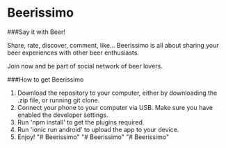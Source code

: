# Beerissimo

###Say it with Beer!

Share, rate, discover, comment, like… Beerissimo is all about sharing 
your beer experiences with other beer enthusiasts.

Join now and be part of social network of beer lovers.

###How to get Beerissimo
1. Download the repository to your computer, either by downloading the .zip file, or running git clone.
2. Connect your phone to your computer via USB. Make sure you have enabled the developer settings.
3. Run 'npm install' to get the plugins required.
4. Run 'ionic run android' to upload the app to your device.
5. Enjoy!
"# Beerissimo" 
"# Beerissimo" 
"# Beerissimo" 
